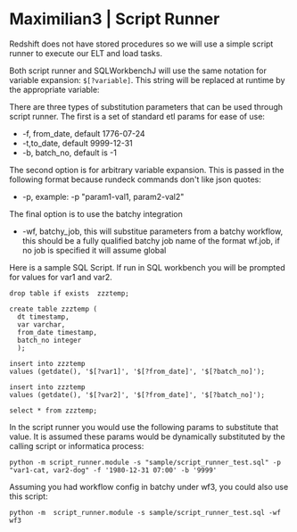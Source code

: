 Maximilian3 | Script Runner
==========

Redshift does not have stored procedures so we will use a simple script runner to execute our ELT and load tasks.

Both script runner and SQLWorkbenchJ will use the same notation for variable expansion: `$[?variable]`.  This string will be replaced at runtime by the appropriate variable:

There are three types of substitution parameters that can be used through script runner.  The first is a set of standard etl params for ease of use:

* -f, from_date, default 1776-07-24
* -t,to_date, default 9999-12-31
* -b, batch_no, default is -1

The second option is for arbitrary variable expansion.  This is passed in the following format because rundeck commands don't like json quotes:

* -p, example: -p "param1-val1, param2-val2"

The final option is to use the batchy integration

* -wf, batchy_job, this will substitue parameters from a batchy workflow, this should be a fully qualified batchy job name of the format wf.job, if no job is specified it will assume global


Here is a sample SQL Script.  If run in SQL workbench you will be prompted for values for var1 and var2.

```
drop table if exists  zzztemp;

create table zzztemp (
  dt timestamp,
  var varchar,
  from_date timestamp,
  batch_no integer
  );

insert into zzztemp
values (getdate(), '$[?var1]', '$[?from_date]', '$[?batch_no]');

insert into zzztemp
values (getdate(), '$[?var2]', '$[?from_date]', '$[?batch_no]');

select * from zzztemp;

```

In the script runner you would use the following params to substitute that value.  It is assumed these params would be dynamically substituted by the calling script or informatica process:

`python -m script_runner.module -s "sample/script_runner_test.sql" -p "var1-cat, var2-dog" -f '1980-12-31 07:00' -b '9999'`

Assuming you had workflow config in batchy under wf3, you could also use this script:

`python -m  script_runner.module -s sample/script_runner_test.sql -wf wf3`
